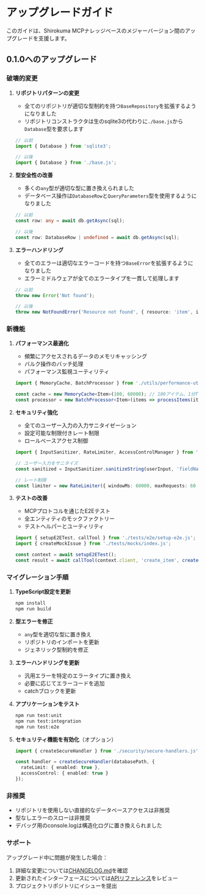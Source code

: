 # アップグレードガイド

このガイドは、Shirokuma MCPナレッジベースのメジャーバージョン間のアップグレードを支援します。

## 0.1.0へのアップグレード

### 破壊的変更

1. **リポジトリパターンの変更**
   - 全てのリポジトリが適切な型制約を持つ`BaseRepository`を拡張するようになりました
   - リポジトリコンストラクタは生のsqlite3の代わりに`./base.js`から`Database`型を要求します

   ```typescript
   // 以前
   import { Database } from 'sqlite3';
   
   // 以後
   import { Database } from './base.js';
   ```

2. **型安全性の改善**
   - 多くの`any`型が適切な型に置き換えられました
   - データベース操作は`DatabaseRow`と`QueryParameters`型を使用するようになりました
   
   ```typescript
   // 以前
   const row: any = await db.getAsync(sql);
   
   // 以後
   const row: DatabaseRow | undefined = await db.getAsync(sql);
   ```

3. **エラーハンドリング**
   - 全てのエラーは適切なエラーコードを持つ`BaseError`を拡張するようになりました
   - エラーミドルウェアが全てのエラータイプを一貫して処理します
   
   ```typescript
   // 以前
   throw new Error('Not found');
   
   // 以後
   throw new NotFoundError('Resource not found', { resource: 'item', id: 123 });
   ```

### 新機能

1. **パフォーマンス最適化**
   - 頻繁にアクセスされるデータのメモリキャッシング
   - バルク操作のバッチ処理
   - パフォーマンス監視ユーティリティ
   
   ```typescript
   import { MemoryCache, BatchProcessor } from './utils/performance-utils.js';
   
   const cache = new MemoryCache<Item>(100, 60000); // 100アイテム、1分TTL
   const processor = new BatchProcessor<Item>(items => processItems(items), 10, 100);
   ```

2. **セキュリティ強化**
   - 全てのユーザー入力の入力サニタイゼーション
   - 設定可能な制限付きレート制限
   - ロールベースアクセス制御
   
   ```typescript
   import { InputSanitizer, RateLimiter, AccessControlManager } from './security/index.js';
   
   // ユーザー入力をサニタイズ
   const sanitized = InputSanitizer.sanitizeString(userInput, 'fieldName');
   
   // レート制限
   const limiter = new RateLimiter({ windowMs: 60000, maxRequests: 60 });
   ```

3. **テストの改善**
   - MCPプロトコルを通じたE2Eテスト
   - 全エンティティのモックファクトリー
   - テストヘルパーとユーティリティ
   
   ```typescript
   import { setupE2ETest, callTool } from './tests/e2e/setup-e2e.js';
   import { createMockIssue } from './tests/mocks/index.js';
   
   const context = await setupE2ETest();
   const result = await callTool(context.client, 'create_item', createMockIssue());
   ```

### マイグレーション手順

1. **TypeScript設定を更新**
   ```bash
   npm install
   npm run build
   ```

2. **型エラーを修正**
   - `any`型を適切な型に置き換え
   - リポジトリのインポートを更新
   - ジェネリック型制約を修正

3. **エラーハンドリングを更新**
   - 汎用エラーを特定のエラータイプに置き換え
   - 必要に応じてエラーコードを追加
   - catchブロックを更新

4. **アプリケーションをテスト**
   ```bash
   npm run test:unit
   npm run test:integration
   npm run test:e2e
   ```

5. **セキュリティ機能を有効化**（オプション）
   ```typescript
   import { createSecureHandler } from './security/secure-handlers.js';
   
   const handler = createSecureHandler(databasePath, {
     rateLimit: { enabled: true },
     accessControl: { enabled: true }
   });
   ```

### 非推奨

- リポジトリを使用しない直接的なデータベースアクセスは非推奨
- 型なしエラーのスローは非推奨
- デバッグ用のconsole.logは構造化ログに置き換えられました

### サポート

アップグレード中に問題が発生した場合：
1. 詳細な変更については[CHANGELOG.md](../CHANGELOG.md)を確認
2. 更新されたインターフェースについては[APIリファレンス](./API.md)をレビュー
3. プロジェクトリポジトリにイシューを提出